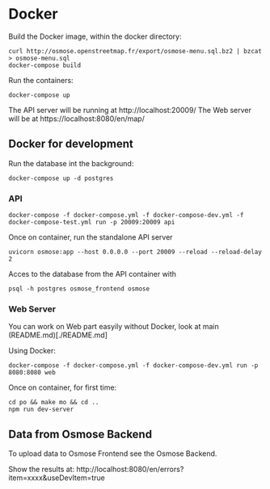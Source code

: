 # Docker

Build the Docker image, within the docker directory:
```
curl http://osmose.openstreetmap.fr/export/osmose-menu.sql.bz2 | bzcat > osmose-menu.sql
docker-compose build
```

Run the containers:
```
docker-compose up
```

The API server will be running at http://localhost:20009/
The Web server will be at https://localhost:8080/en/map/


## Docker for development

Run the database int the background:
```
docker-compose up -d postgres
```

### API
```
docker-compose -f docker-compose.yml -f docker-compose-dev.yml -f docker-compose-test.yml run -p 20009:20009 api
```

Once on container, run the standalone API server
```
uvicorn osmose:app --host 0.0.0.0 --port 20009 --reload --reload-delay 2
```

Acces to the database from the API container with
```
psql -h postgres osmose_frontend osmose
```

### Web Server
You can work on Web part easyily without Docker, look at main (README.md)[./README.md]

Using Docker:
```
docker-compose -f docker-compose.yml -f docker-compose-dev.yml run -p 8080:8080 web
```

Once on container, for first time:
```
cd po && make mo && cd ..
npm run dev-server
```

## Data from Osmose Backend
To upload data to Osmose Frontend see the Osmose Backend.

Show the results at: http://localhost:8080/en/errors?item=xxxx&useDevItem=true
